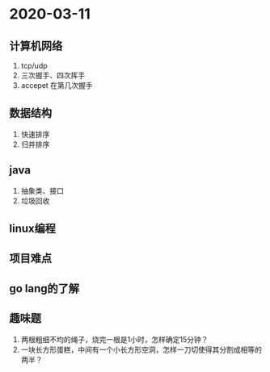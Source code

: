 # 2020-03-11
## 计算机网络
1. tcp/udp
2. 三次握手、四次挥手
3. accepet 在第几次握手
## 数据结构
1. 快速排序
2. 归并排序
## java
1. 抽象类、接口
2. 垃圾回收
## linux编程
## 项目难点
## go lang的了解
## 趣味题
1. 两根粗细不均的绳子，烧完一根是1小时，怎样确定15分钟？
2. 一块长方形蛋糕，中间有一个小长方形空洞，怎样一刀切使得其分割成相等的两半？